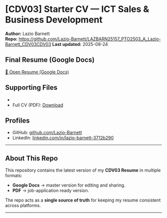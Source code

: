 # [CDV03] Starter CV — ICT Sales & Business Development

**Author:** Lazio Barnett  
**Repo:** https://github.com/Lazio-Barnett/LAZBARN25157_PTO2503_A_Lazio-Barnett_CDV03CDV03
**Last updated:** 2025-08-24

## Final Resume (Google Docs)

[📄 Open Resume (Google Docs)](https://docs.google.com/document/d/1KlW0sXxiIkpljLlZ8tEyceGi4AVXdNo4/edit)

## Supporting Files

-
- Full CV (PDF): [Download](https://drive.google.com/file/d/1t3dqT25RYX-rXyoGkzSwY0HSeVWPF6D9/view?usp=sharing)

## Profiles

- GitHub: [github.com/Lazio-Barnett](https://github.com/Lazio-Barnett)
- LinkedIn: [linkedin.com/in/lazio-barnett-3712b290](https://www.linkedin.com/in/lazio-barnett-3712b290/)

---

## About This Repo

This repository contains the latest version of my **CDV03 Resume** in multiple formats:

- **Google Docs** → master version for editing and sharing.
- **PDF** → job-application ready version.

The repo acts as a **single source of truth** for keeping my resume consistent across platforms.

---
